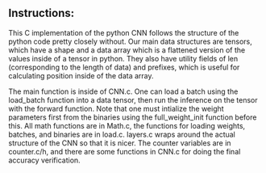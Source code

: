 ## Instructions:

This C implementation of the python CNN follows the structure of the python code pretty closely without. Our main data structures are tensors, which have a shape and a data array which is a flattened version of the values inside of a tensor in python. They also have utility fields of len (corresponding to the length of data) and prefixes, which is useful for calculating position inside of the data array.

The main function is inside of CNN.c. One can load a batch using the load_batch function into a data tensor, then run the inference on the tensor with the forward function. Note that one must intialize the weight parameters first from the binaries using the full_weight_init function before this. All math functions are in Math.c, the functions for loading weights, batches, and binaries are in load.c. layers.c wraps around the actual structure of the CNN so that it is nicer. The counter variables are in counter.c/h, and there are some functions in CNN.c for doing the final accuracy verification.